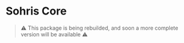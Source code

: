 # Sohris Core

> :warning: This package is being rebuilded, and soon a more complete version will be available :warning:
